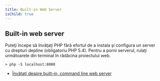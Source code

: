 ```yaml
---
title: Built-in Web Server
isChild: true
---
```


## Built-in web server

Puteţi începe să învăţaţi PHP fără efortul de a instala şi configura un server cu drepturi depline (obligatoriu PHP 5.4). Pentru a porni serverul, rulaţi următoarele din terminal în rădăcina proiectului web.

    > php -S localhost:8000

* [Învăţaţi despre built-in, command line web server][cli-server]

[cli-server]: http://www.php.net/manual/en/features.commandline.webserver.php
